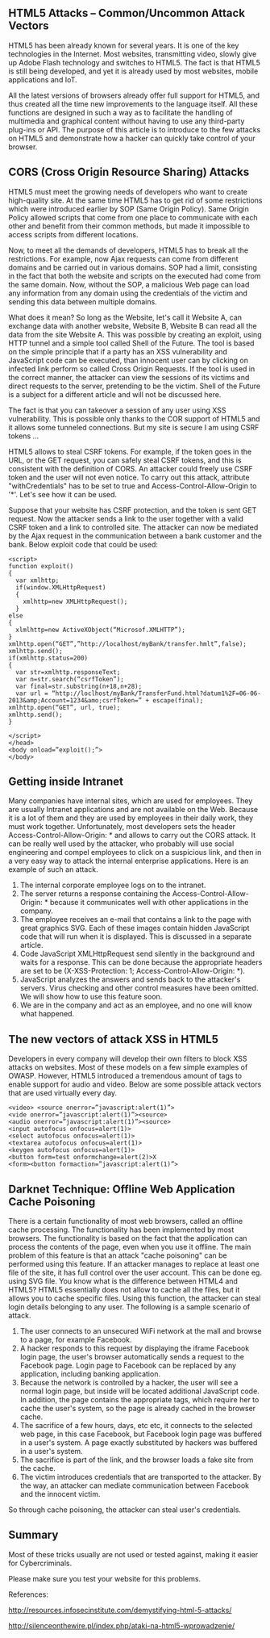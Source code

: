 HTML5 Attacks – Common/Uncommon Attack Vectors
----------------------------------------------

HTML5 has been already known for several years. It is one of the key technologies in the Internet. Most websites, transmitting video, slowly give up Adobe Flash technology and switches to HTML5. The fact is that HTML5 is still being developed, and yet it is already used by most websites, mobile applications and IoT. 

All the latest versions of browsers already offer full support for HTML5, and thus created all the time new improvements to the language itself. All these functions are designed in such a way as to facilitate the handling of multimedia and graphical content without having to use any third-party plug-ins or API. The purpose of this article is to introduce to the few attacks on HTML5 and demonstrate how a hacker can quickly take control of your browser.

CORS (Cross Origin Resource Sharing) Attacks
----------------------------------------------

HTML5 must meet the growing needs of developers who want to create high-quality site. At the same time HTML5 has to get rid of some restrictions which were introduced earlier by SOP (Same Origin Policy). Same Origin Policy allowed scripts that come from one place to communicate with each other and benefit from their common methods, but made it impossible to access scripts from different locations. 

Now, to meet all the demands of developers, HTML5 has to break all the restrictions. For example, now Ajax requests can come from different domains and be carried out in various domains. SOP had a limit, consisting in the fact that both the website and scripts on the executed had come from the same domain. Now, without the SOP, a malicious Web page can load any information from any domain using the credentials of the victim and sending this data between multiple domains.

What does it mean? So long as the Website, let's call it Website A, can exchange data with another website, Website B, Website B can read all the data from the site Website A. This was possible by creating an exploit, using HTTP tunnel and a simple tool called Shell of the Future. The tool is based on the simple principle that if a party has an XSS vulnerability and JavaScript code can be executed, than innocent user can by clicking on infected link perform so called Cross Origin Requests. If the tool is used in the correct manner, the attacker can view the sessions of its victims and direct requests to the server, pretending to be the victim. Shell of the Future is a subject for a different article and will not be discussed here.

The fact is that you can takeover a session of any user using XSS vulnerability. This is possible only thanks to the COR support of HTML5 and it allows some tunneled connections. 
But my site is secure I am using CSRF tokens …

HTML5 allows to steal CSRF tokens. For example, if the token goes in the URL, or the GET request, you can safely steal CSRF tokens, and this is consistent with the definition of CORS. An attacker could freely use CSRF token and the user will not even notice. To carry out this attack, attribute "withCredentials" has to be set to true and Access-Control-Allow-Origin to '*'. Let's see how it can be used.

Suppose that your website has CSRF protection, and the token is sent GET request. Now the attacker sends a link to the user together with a valid CSRF token and a link to controlled site. The attacker can now be mediated by the Ajax request in the communication between a bank customer and the bank. Below exploit code that could be used:

    <script>
    function exploit()
    {
      var xmlhttp;
      if(window.XMLHttpRequest)
      {
        xmlhttp=new XMLHttpRequest();
      }
    else
    {
      xlmlhttp=new ActiveXObject(“Microsof.XMLHTTP”);
    }
    xmlhttp.open(“GET”,”http://localhost/myBank/transfer.hmlt”,false);
    xmlhttp.send();
    if(xmlhttp.status=200)
    {
      var str=xmlhttp.responseText;
      var n=str.search(“csrfToken”);
      var final=str.substring(n+18,n+28);
      var url = “http://loclhost/myBank/TransferFund.html?datum1%2F=06-06-2013&amp;Account=1234&amo;csrfToken=” + escape(final);
    xmlhttp.open(“GET”, url, true);
    xmlhttp.send();
    }
    
    </script>
    </head>
    <body onload=”exploit();”>
    </body>


Getting inside Intranet
-----------------------

Many companies have internal sites, which are used for employees. They are usually Intranet applications and are not available on the Web. Because it is a lot of them and they are used by employees in their daily work, they must work together. Unfortunately, most developers sets the header Access-Control-Allow-Origin: * and allows to carry out the CORS attack. It can be really well used by the attacker, who probably will use social engineering and compel employees to click on a suspicious link, and then in a very easy way to attack the internal enterprise applications. Here is an example of such an attack.

1. The internal corporate employee logs on to the intranet.
2. The server returns a response containing the Access-Control-Allow-Origin: * because it communicates well with other applications in the company.
3. The employee receives an e-mail that contains a link to the page with great graphics SVG. Each of these images contain hidden JavaScript code that will run when it is displayed. This is discussed in a separate article.
4. Code JavaScript XMLHttpRequest send silently in the background and waits for a response. This can be done because the appropriate headers are set to be (X-XSS-Protection: 1; Access-Control-Allow-Origin: *).
5. JavaScript analyzes the answers and sends back to the attacker's servers. Virus checking and other control measures have been omitted. We will show how to use this feature soon.
6. We are in the company and act as an employee, and no one will know what happened.

The new vectors of attack XSS in HTML5
-----------------------

Developers in every company will develop their own filters to block XSS attacks on websites. Most of these models on a few simple examples of OWASP. However, HTML5 introduced a tremendous amount of tags to enable support for audio and video. Below are some possible attack vectors that are used virtually every day.


    <video> <source onerror=”javascript:alert(1)”>
    <vide onerror=”javascript:alert(1)”><source>
    <audio onerror=”javascript:alert(1)”><source>
    <input autofocus onfocus=alert(1)>
    <select autofocus onfocus=alert(1)>
    <textarea autofocus onfocus=alert(1)>
    <keygen autofocus onfocus=alert(1)>
    <button form=test onformchange=alert(2)>X
    <form><button formaction=”javascript:alert(1)”>

Darknet Technique: Offline Web Application Cache Poisoning
----------------------------------------------------------

There is a certain functionality of most web browsers, called an offline cache processing. The functionality has been implemented by most browsers. The functionality is based on the fact that the application can process the contents of the page, even when you use it offline. The main problem of this feature is that an attack "cache poisoning" can be performed using this feature. If an attacker manages to replace at least one file of the site, it has full control over the user account. This can be done eg. using SVG file. You know what is the difference between HTML4 and HTML5? HTML5 essentially does not allow to cache all the files, but it allows you to cache specific files. Using this function, the attacker can steal login details belonging to any user. The following is a sample scenario of attack.

1. The user connects to an unsecured WiFi network at the mall and browse to a page, for example Facebook.
2. A hacker responds to this request by displaying the iframe Facebook login page, the user's browser automatically sends a request to the Facebook page. Login page to Facebook can be replaced by any application, including banking application.
3. Because the network is controlled by a hacker, the user will see a normal login page, but inside will be located additional JavaScript code. In addition, the page contains the appropriate tags, which require her to cache the user's system, so the page is already cached in the browser cache.
4. The sacrifice of a few hours, days, etc etc, it connects to the selected web page, in this case Facebook, but Facebook login page was buffered in a user's system. A page exactly substituted by hackers was buffered in a user's system.
5. The sacrifice is part of the link, and the browser loads a fake site from the cache.
6. The victim introduces credentials that are transported to the attacker. By the way, an attacker can mediate communication between Facebook and the innocent victim.

So through cache poisoning, the attacker can steal user's credentials. 


Summary
-------

Most of these tricks usually are not used or tested against, making it easier for Cybercriminals.

Please make sure you test your website for this problems.


References:

http://resources.infosecinstitute.com/demystifying-html-5-attacks/


http://silenceonthewire.pl/index.php/ataki-na-html5-wprowadzenie/



